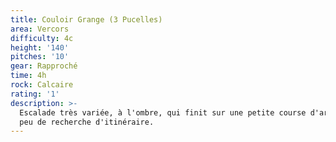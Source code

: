 ```yaml
---
title: Couloir Grange (3 Pucelles)
area: Vercors
difficulty: 4c
height: '140'
pitches: '10'
gear: Rapproché
time: 4h
rock: Calcaire
rating: '1'
description: >-
  Escalade très variée, à l'ombre, qui finit sur une petite course d'arête. Un
  peu de recherche d'itinéraire.
---
```


